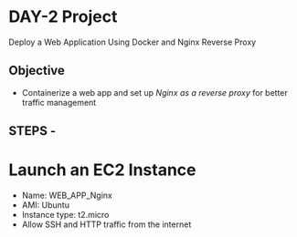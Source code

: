 # DAY-2 Project
   Deploy a Web Application Using Docker and Nginx Reverse Proxy

## Objective
   - Containerize a web app and set up *Nginx as a reverse proxy* for better traffic management

## STEPS -
 # Launch an EC2 Instance
   - Name: WEB_APP_Nginx
   - AMI: Ubuntu
   - Instance type: t2.micro
   - Allow SSH and HTTP traffic from the internet
     
